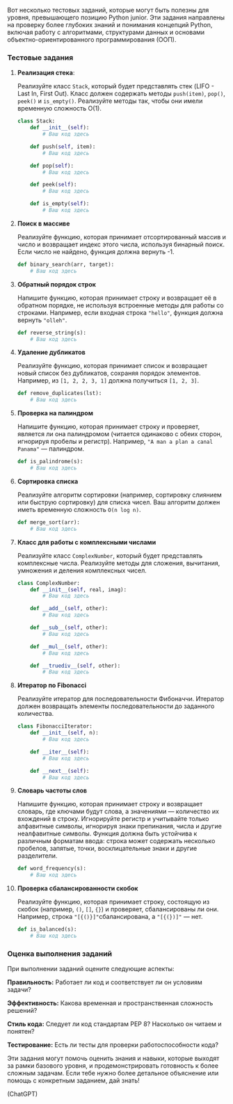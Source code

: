 
Вот несколько тестовых заданий, которые могут быть полезны для уровня, превышающего позицию Python junior. Эти задания направлены на проверку более глубоких знаний и понимания концепций Python, включая работу с алгоритмами, структурами данных и основами объектно-ориентированного программирования (ООП).

### Тестовые задания

1. **Реализация стека**:
   
   Реализуйте класс `Stack`, который будет представлять стек (LIFO - Last In, First Out). Класс должен содержать методы `push(item)`, `pop()`, `peek()` и `is_empty()`. Реализуйте методы так, чтобы они имели временную сложность O(1).

   ```python
   class Stack:
       def __init__(self):
           # Ваш код здесь

       def push(self, item):
           # Ваш код здесь

       def pop(self):
           # Ваш код здесь

       def peek(self):
           # Ваш код здесь

       def is_empty(self):
           # Ваш код здесь
    ```

2. **Поиск в массиве**
    
    Реализуйте функцию, которая принимает отсортированный массив и число и возвращает индекс этого числа, используя бинарный поиск. Если число не найдено, функция должна вернуть -1.

    ```python
    def binary_search(arr, target):
        # Ваш код здесь
    ```

3. **Обратный порядок строк**
    
    Напишите функцию, которая принимает строку и возвращает её в обратном порядке, не используя встроенные методы для работы со строками. Например, если входная строка `"hello"`, функция должна вернуть `"olleh"`.

    ```python
    def reverse_string(s):
        # Ваш код здесь
    ```

4. **Удаление дубликатов**
    
    Реализуйте функцию, которая принимает список и возвращает новый список без дубликатов, сохраняя порядок элементов. Например, из `[1, 2, 2, 3, 1]` должна получиться `[1, 2, 3]`.

    ```python
    def remove_duplicates(lst):
        # Ваш код здесь
    ```

5. **Проверка на палиндром**
    
    Напишите функцию, которая принимает строку и проверяет, является ли она палиндромом (читается одинаково с обеих сторон, игнорируя пробелы и регистр). Например, `"A man a plan a canal Panama"` — палиндром.

    ```python
    def is_palindrome(s):
        # Ваш код здесь
    ```

6. **Сортировка списка**
    
    Реализуйте алгоритм сортировки (например, сортировку слиянием или быструю сортировку) для списка чисел. Ваш алгоритм должен иметь временную сложность `O(n log n)`.

    ```python
    def merge_sort(arr):
        # Ваш код здесь
    ```

7. **Класс для работы с комплексными числами**
    
    Реализуйте класс `ComplexNumber`, который будет представлять комплексные числа. Реализуйте методы для сложения, вычитания, умножения и деления комплексных чисел.

    ```python
    class ComplexNumber:
        def __init__(self, real, imag):
            # Ваш код здесь

        def __add__(self, other):
            # Ваш код здесь

        def __sub__(self, other):
            # Ваш код здесь

        def __mul__(self, other):
            # Ваш код здесь

        def __truediv__(self, other):
            # Ваш код здесь
    ```

8. **Итератор по Fibonacci**
    
    Реализуйте итератор для последовательности Фибоначчи. Итератор должен возвращать элементы последовательности до заданного количества.

    ```python
    class FibonacciIterator:
        def __init__(self, n):
            # Ваш код здесь

        def __iter__(self):
            # Ваш код здесь

        def __next__(self):
            # Ваш код здесь
    ```

9. **Словарь частоты слов**
    
    Напишите функцию, которая принимает строку и возвращает словарь, где ключами будут слова, а значениями — количество их вхождений в строку. Игнорируйте регистр и учитывайте только алфавитные символы, игнорируя знаки препинания, числа и другие неалфавитные символы.
    Функция должна быть устойчива к различным форматам ввода: строка может содержать несколько пробелов, запятые, точки, восклицательные знаки и другие разделители.

    ```python
    def word_frequency(s):
        # Ваш код здесь
    ```

10. **Проверка сбалансированности скобок**
    
    Реализуйте функцию, которая принимает строку, состоящую из скобок (например, `()`, `[]`, `{}`) и проверяет, сбалансированы ли они. Например, строка `"[{()}]"`сбалансирована, а `"[{(})]"` — нет.

    ```python
    def is_balanced(s):
        # Ваш код здесь
    ```

### Оценка выполнения заданий

При выполнении заданий оцените следующие аспекты:

**Правильность:** Работает ли код и соответствует ли он условиям задачи?

**Эффективность:** Какова временная и пространственная сложность решений?

**Стиль кода:** Следует ли код стандартам PEP 8? Насколько он читаем и понятен?

**Тестирование:** Есть ли тесты для проверки работоспособности кода?

Эти задания могут помочь оценить знания и навыки, которые выходят за рамки базового уровня, и продемонстрировать готовность к более сложным задачам. Если тебе нужно более детальное объяснение или помощь с конкретным заданием, дай знать!

(ChatGPT)